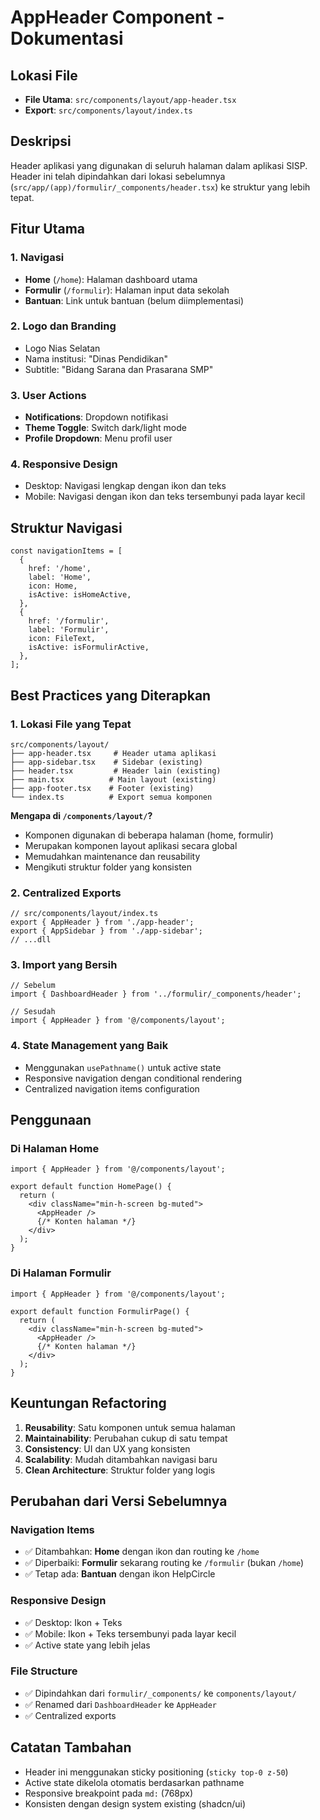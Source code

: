 # AppHeader Component - Dokumentasi

## Lokasi File
- **File Utama**: `src/components/layout/app-header.tsx`
- **Export**: `src/components/layout/index.ts`

## Deskripsi
Header aplikasi yang digunakan di seluruh halaman dalam aplikasi SISP. Header ini telah dipindahkan dari lokasi sebelumnya (`src/app/(app)/formulir/_components/header.tsx`) ke struktur yang lebih tepat.

## Fitur Utama

### 1. Navigasi
- **Home** (`/home`): Halaman dashboard utama
- **Formulir** (`/formulir`): Halaman input data sekolah
- **Bantuan**: Link untuk bantuan (belum diimplementasi)

### 2. Logo dan Branding
- Logo Nias Selatan
- Nama institusi: "Dinas Pendidikan"
- Subtitle: "Bidang Sarana dan Prasarana SMP"

### 3. User Actions
- **Notifications**: Dropdown notifikasi
- **Theme Toggle**: Switch dark/light mode
- **Profile Dropdown**: Menu profil user

### 4. Responsive Design
- Desktop: Navigasi lengkap dengan ikon dan teks
- Mobile: Navigasi dengan ikon dan teks tersembunyi pada layar kecil

## Struktur Navigasi

```tsx
const navigationItems = [
  {
    href: '/home',
    label: 'Home',
    icon: Home,
    isActive: isHomeActive,
  },
  {
    href: '/formulir',
    label: 'Formulir',
    icon: FileText,
    isActive: isFormulirActive,
  },
];
```

## Best Practices yang Diterapkan

### 1. **Lokasi File yang Tepat**
```
src/components/layout/
├── app-header.tsx     # Header utama aplikasi
├── app-sidebar.tsx    # Sidebar (existing)
├── header.tsx         # Header lain (existing)
├── main.tsx          # Main layout (existing)
├── app-footer.tsx    # Footer (existing)
└── index.ts          # Export semua komponen
```

**Mengapa di `/components/layout/`?**
- Komponen digunakan di beberapa halaman (home, formulir)
- Merupakan komponen layout aplikasi secara global
- Memudahkan maintenance dan reusability
- Mengikuti struktur folder yang konsisten

### 2. **Centralized Exports**
```tsx
// src/components/layout/index.ts
export { AppHeader } from './app-header';
export { AppSidebar } from './app-sidebar';
// ...dll
```

### 3. **Import yang Bersih**
```tsx
// Sebelum
import { DashboardHeader } from '../formulir/_components/header';

// Sesudah
import { AppHeader } from '@/components/layout';
```

### 4. **State Management yang Baik**
- Menggunakan `usePathname()` untuk active state
- Responsive navigation dengan conditional rendering
- Centralized navigation items configuration

## Penggunaan

### Di Halaman Home
```tsx
import { AppHeader } from '@/components/layout';

export default function HomePage() {
  return (
    <div className="min-h-screen bg-muted">
      <AppHeader />
      {/* Konten halaman */}
    </div>
  );
}
```

### Di Halaman Formulir
```tsx
import { AppHeader } from '@/components/layout';

export default function FormulirPage() {
  return (
    <div className="min-h-screen bg-muted">
      <AppHeader />
      {/* Konten halaman */}
    </div>
  );
}
```

## Keuntungan Refactoring

1. **Reusability**: Satu komponen untuk semua halaman
2. **Maintainability**: Perubahan cukup di satu tempat
3. **Consistency**: UI dan UX yang konsisten
4. **Scalability**: Mudah ditambahkan navigasi baru
5. **Clean Architecture**: Struktur folder yang logis

## Perubahan dari Versi Sebelumnya

### Navigation Items
- ✅ Ditambahkan: **Home** dengan ikon dan routing ke `/home`
- ✅ Diperbaiki: **Formulir** sekarang routing ke `/formulir` (bukan `/home`)
- ✅ Tetap ada: **Bantuan** dengan ikon HelpCircle

### Responsive Design
- ✅ Desktop: Ikon + Teks
- ✅ Mobile: Ikon + Teks tersembunyi pada layar kecil
- ✅ Active state yang lebih jelas

### File Structure
- ✅ Dipindahkan dari `formulir/_components/` ke `components/layout/`
- ✅ Renamed dari `DashboardHeader` ke `AppHeader`
- ✅ Centralized exports

## Catatan Tambahan

- Header ini menggunakan sticky positioning (`sticky top-0 z-50`)
- Active state dikelola otomatis berdasarkan pathname
- Responsive breakpoint pada `md:` (768px)
- Konsisten dengan design system existing (shadcn/ui)
